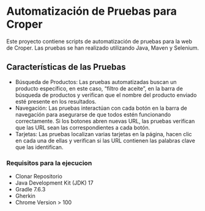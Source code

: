 # Automatización de Pruebas para Croper
Este proyecto contiene scripts de automatización de pruebas para la web de Croper. Las pruebas se han realizado utilizando Java, Maven y Selenium.

## Características de las Pruebas
- Búsqueda de Productos: Las pruebas automatizadas buscan un producto específico, en este caso, “filtro de aceite”, en la barra de búsqueda de productos y verifican que el nombre del producto enviado esté presente en los resultados.
- Navegación: Las pruebas interactúan con cada botón en la barra de navegación para asegurarse de que todos estén funcionando correctamente. Si los botones abren nuevas URL, las pruebas verifican que las URL sean las correspondientes a cada botón. 
- Tarjetas: Las pruebas localizan varias tarjetas en la página, hacen clic en cada una de ellas y verifican si las URL contienen las palabras clave que las identifican.

### Requisitos para la ejecucion

- Clonar Repositorio
- Java Development Kit (JDK) 17
- Gradle 7.6.3
- Gherkin
- Chrome Version > 100
